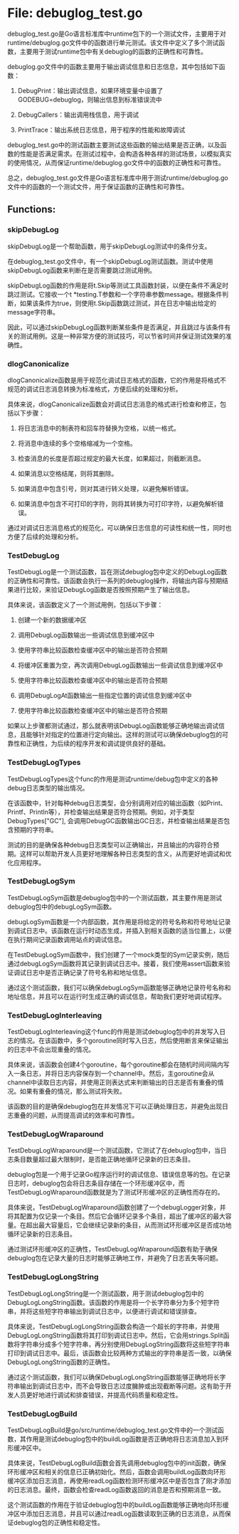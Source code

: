 # File: debuglog_test.go

debuglog_test.go是Go语言标准库中runtime包下的一个测试文件，主要用于对runtime/debuglog.go文件中的函数进行单元测试。该文件中定义了多个测试函数，主要用于测试runtime包中有关debuglog的函数的正确性和可靠性。

debuglog.go文件中的函数主要用于输出调试信息和日志信息，其中包括如下函数：

1. DebugPrint：输出调试信息，如果环境变量中设置了GODEBUG=debuglog，则输出信息到标准错误流中

2. DebugCallers：输出调用栈信息，用于调试

3. PrintTrace：输出系统日志信息，用于程序的性能和故障调试

debuglog_test.go中的测试函数主要测试这些函数的输出结果是否正确，以及函数的性能是否满足需求。在测试过程中，会构造各种各样的测试场景，以模拟真实的使用情况，从而保证runtime/debuglog.go文件中的函数的正确性和可靠性。

总之，debuglog_test.go文件是Go语言标准库中用于测试runtime/debuglog.go文件中的函数的一个测试文件，用于保证函数的正确性和可靠性。

## Functions:

### skipDebugLog

skipDebugLog是一个帮助函数，用于skipDebugLog测试中的条件分支。 

在debuglog_test.go文件中，有一个skipDebugLog测试函数。测试中使用skipDebugLog函数来判断在是否需要跳过测试用例。

skipDebugLog函数的作用是将t.Skip等测试工具函数封装，以便在条件不满足时跳过测试。它接收一个t *testing.T参数和一个字符串参数message。根据条件判断，如果该条件为true，则使用t.Skip函数跳过测试，并在日志中输出给定的message字符串。

因此，可以通过skipDebugLog函数判断某些条件是否满足，并且跳过与该条件有关的测试用例。这是一种非常方便的测试技巧，可以节省时间并保证测试效果的准确性。



### dlogCanonicalize

dlogCanonicalize函数是用于规范化调试日志格式的函数，它的作用是将格式不规范的调试日志消息转换为标准格式，方便后续的处理和分析。

具体来说，dlogCanonicalize函数会对调试日志消息的格式进行检查和修正，包括以下步骤：

1. 将日志消息中的制表符和回车符替换为空格，以统一格式。

2. 将消息中连续的多个空格缩减为一个空格。

3. 检查消息的长度是否超过规定的最大长度，如果超过，则截断消息。

4. 如果消息以空格结尾，则将其删除。

5. 如果消息中包含引号，则对其进行转义处理，以避免解析错误。

6. 如果消息中包含不可打印的字符，则将其转换为可打印字符，以避免解析错误。

通过对调试日志消息格式的规范化，可以确保日志信息的可读性和统一性，同时也方便了后续的处理和分析。



### TestDebugLog

TestDebugLog是一个测试函数，旨在测试debuglog包中定义的DebugLog函数的正确性和可靠性。该函数会执行一系列的debuglog操作，将输出内容与预期结果进行比较，来验证DebugLog函数是否按照预期产生了输出信息。

具体来说，该函数定义了一个测试用例，包括以下步骤：

1. 创建一个新的数据缓冲区

2. 调用DebugLog函数输出一些调试信息到缓冲区中

3. 使用字符串比较函数检查缓冲区中的输出是否符合预期

4. 将缓冲区重置为空，再次调用DebugLog函数输出一些调试信息到缓冲区中

5. 使用字符串比较函数检查缓冲区中的输出是否符合预期

6. 调用DebugLogAt函数输出一些指定位置的调试信息到缓冲区中

7. 使用字符串比较函数检查缓冲区中的输出是否符合预期

如果以上步骤都测试通过，那么就表明该DebugLog函数能够正确地输出调试信息，且能够针对指定的位置进行定向输出。这样的测试可以确保debuglog包的可靠性和正确性，为后续的程序开发和调试提供良好的基础。



### TestDebugLogTypes

TestDebugLogTypes这个func的作用是测试runtime/debug包中定义的各种debug日志类型的输出情况。

在该函数中，针对每种debug日志类型，会分别调用对应的输出函数（如Print、Printf、Println等），并检查输出结果是否符合预期。例如，对于类型DebugTypes["GC"], 会调用DebugGC函数输出GC日志，并检查输出结果是否包含预期的字符串。

测试的目的是确保各种debug日志类型可以正确输出，并且输出的内容符合预期。这样可以帮助开发人员更好地理解各种日志类型的含义，从而更好地调试和优化应用程序。



### TestDebugLogSym

TestDebugLogSym函数是debuglog包中的一个测试函数，其主要作用是测试debuglog包中的debugLogSym函数。

debugLogSym函数是一个内部函数，其作用是将给定的符号名称和符号地址记录到调试日志中。该函数在运行时动态生成，并插入到相关函数的适当位置上，以便在执行期间记录函数调用站点的调试信息。

在TestDebugLogSym函数中，我们创建了一个mock类型的Sym记录实例，随后通过debugLogSym函数将其记录到调试日志中。接着，我们使用assert函数来验证调试日志中是否正确记录了符号名称和地址信息。

通过这个测试函数，我们可以确保debugLogSym函数能够正确地记录符号名称和地址信息，并且可以在运行时生成正确的调试信息，帮助我们更好地调试程序。



### TestDebugLogInterleaving

TestDebugLogInterleaving这个func的作用是测试debuglog包中的并发写入日志的情况。在该函数中，多个goroutine同时写入日志，然后使用断言来保证输出的日志中不会出现重叠的情况。

具体来说，该函数会创建4个goroutine，每个goroutine都会在随机时间间隔内写入一条日志，并将日志内容保存到一个channel中。然后，主goroutine会从channel中读取日志内容，并使用正则表达式来判断输出的日志是否有重叠的情况。如果有重叠的情况，那么测试将失败。

该函数的目的是确保debuglog包在并发情况下可以正确处理日志，并避免出现日志重叠的问题，从而提高调试的效率和可靠性。



### TestDebugLogWraparound

TestDebugLogWraparound是一个测试函数，它测试了在debuglog包中，当日志条目数量超过最大限制时，是否能正确地循环记录新的日志条目。

debuglog包是一个用于记录Go程序运行时的调试信息、错误信息等的包。在记录日志时，debuglog包会将日志条目存储在一个环形缓冲区中，而TestDebugLogWraparound函数就是为了测试环形缓冲区的正确性而存在的。

具体来说，TestDebugLogWraparound函数创建了一个debugLogger对象，并将其配置为仅记录一个条目。然后它会循环记录多个条目，超出了缓冲区的最大容量。在超出最大容量后，它会继续记录新的条目，从而测试环形缓冲区是否成功地循环记录新的日志条目。

通过测试环形缓冲区的正确性，TestDebugLogWraparound函数有助于确保debuglog包在记录大量的日志时能够正确地工作，并避免了日志丢失等问题。



### TestDebugLogLongString

TestDebugLogLongString是一个测试函数，用于测试debuglog包中的DebugLogLongString函数。该函数的作用是将一个长字符串分为多个短字符串，并将这些短字符串输出到调试日志中，以便进行调试和错误排查。

具体来说，TestDebugLogLongString函数会构造一个超长的字符串，并使用DebugLogLongString函数将其打印到调试日志中。然后，它会用strings.Split函数将字符串分成多个短字符串，再分别使用DebugLogString函数将这些短字符串打印到调试日志中。最后，该函数会比较两种方式输出的字符串是否一致，以确保DebugLogLongString函数的正确性。

通过这个测试函数，我们可以确保DebugLogLongString函数能够正确地将长字符串输出到调试日志中，而不会导致日志过度臃肿或出现截断等问题。这有助于开发人员更好地进行调试和排查错误，并提高代码质量和稳定性。



### TestDebugLogBuild

TestDebugLogBuild是go/src/runtime/debuglog_test.go文件中的一个测试函数，其作用是测试debuglog包中的buildLog函数是否正确地将日志消息加入到环形缓冲区中。

具体来说，TestDebugLogBuild函数会首先调用debuglog包中的init函数，确保环形缓冲区和相关的信息已正确初始化。然后，函数会调用buildLog函数向环形缓冲区添加日志消息，再使用readLog函数检测环形缓冲区中是否包含了刚才添加的日志消息。最终，函数会检查readLog函数返回的消息是否和预期消息一致。

这个测试函数的作用在于验证debuglog包中的buildLog函数能够正确地向环形缓冲区中添加日志消息，并且可以通过readLog函数读取到正确的日志消息，从而保证debuglog包的正确性和稳定性。



